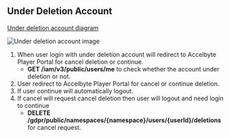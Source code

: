 ## Under Deletion Account

[Under deletion account diagram](https://sequencediagram.org/index.html#initialData=IYYwLg9gTgBAqgZwKZQFCoA7CmAliXLAOzHmTSx30OBJgHVoATABSiQQXUrwONJYAbYAE8UMFtDDBBmbLxp0AMhADmuIgyQAjBLjBI5VPrVIBJAIIBZdKkQoAtAD5GUVu04AuAPIYkm13cOLkC2YOdLK08AJSQARwBXDlJBNQ14aKVUSOcVdQCdPQMYpCZcdnAYSBhU-JgAd0L9Q3soXLSC3WbPMyIMBNIQdiZ-PBlUPPT6JoMHCOtPAGV-Jhgh0tHccZznUI8ETxhYsASoTWABgAs1iBHUPfCnSM8AUQAPEEvaVSQbkYb9NdIABrfzoHYuZhhLwwd6fb6-EC3X4IBIgEDBe5Q-bzKIAcSQpAS5BgTGA0lQeIAIixonNIW5oQdjqdNMTxGTpACwNcEkQRrARoJCbgIJoENITiFsY8hKJxJIcDJDrEyhVSNUMMIxLAMFIZDBQEi+WB0KooBAEhgJNqFfrBFougZUHKdRJ7c5qbTPATSEbLXQhSKxTAJeTiZSaXTnK67UrBCUTmdDeiA6RcAgYHyBaSkMK8GKzRarTAAMJivBEJIwKl54NEOzkGO22CK6QJssVjTVoMFhux1sep4LGDLfk1NSW0jsRLJVBECAGGAQABu4genAANAP3fHPOzYLUfqsp6gVkXLdbS7QMQ7a-nRQ3Ws35YO92Wb3ncw-Czu2zJPSjFV4iSCU1k-B1e0fSNaXpP97WA2cwJACDv3rUM0QxTh50XX5VwVFtd3bQ5FkuCB6hgBc8AAM3wclHzQvsYC+TNtCQfxwKIW9hVWWhViIdjVlqdJqiREhu0MeD41xEiVgnVQpxgGdQNNCEpOImA8kU1F0UxKi8LXWANwQbdCP-BMD3k49lwGM9+TsphUCAA)

![Under deletion account image](https://user-images.githubusercontent.com/66050845/144566512-fbf89385-3989-4a33-8666-7cd8b3c72d24.png)

1. When user login with under deletion account will redirect to Accelbyte Player Portal for cancel deletion or continue.
    - **GET /iam/v3/public/users/me** to check whether the account under deletion or not.
2. User redirect to Accelbyte Player Portal for cancel or continue deletion.
3. If user continue will automatically logout.
4. If cancel will request cancel deletion then user will logout and need login to continue
    - **DELETE /gdpr/public/namespaces/{namespace}/users/{userId}/deletions** for cancel request.